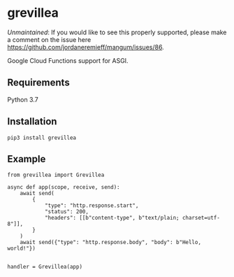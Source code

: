 # grevillea

*Unmaintained*: If you would like to see this properly supported, please make a comment on the issue here https://github.com/jordaneremieff/mangum/issues/86.

Google Cloud Functions support for ASGI.

## Requirements

Python 3.7

## Installation

```shell
pip3 install grevillea
```

## Example

```python3
from grevillea import Grevillea

async def app(scope, receive, send):
    await send(
        {
            "type": "http.response.start",
            "status": 200,
            "headers": [[b"content-type", b"text/plain; charset=utf-8"]],
        }
    )
    await send({"type": "http.response.body", "body": b"Hello, world!"})


handler = Grevillea(app)
```
